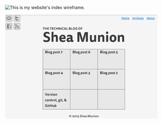 ![This is my website's index wireframe.](/imgs/wireframe-index.png)


![This is my blog's index wireframe.](imgs/wireframe-blog-index.png)